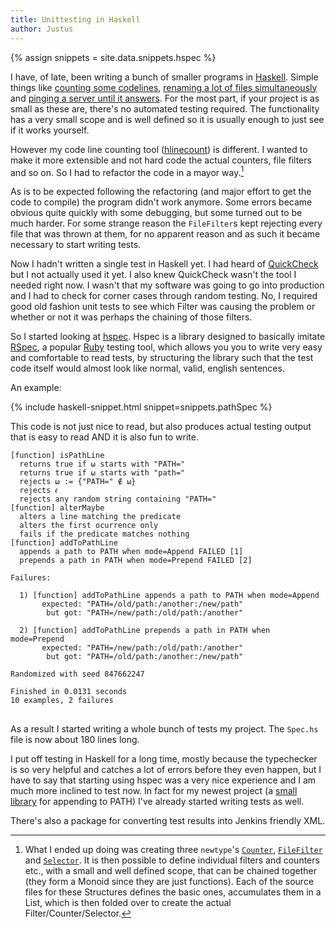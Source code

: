 ```yaml
---
title: Unittesting in Haskell
author: Justus
---
```


{% assign snippets = site.data.snippets.hspec %}

I have, of late, been writing a bunch of smaller programs in [Haskell](https://haskell.org). Simple things like [counting some codelines][hlinecount], [renaming a lot of files simultaneously](https://github.com/JustusAdam/hrename) and [pinging a server until it answers](https://github.com/JustusAdam/hpingserver).
For the most part, if your project is as small as these are, there's no automated testing required. The functionality has a very small scope and is well defined so it is usually enough to just see if it works yourself.

[hlinecount]: https://github.com/JustusAdam/hlinecount

However my code line counting tool ([hlinecount]) is different. I wanted to make it more extensible and not hard code the actual counters, file filters and so on. So I had to refactor the code in a mayor way.[^hlcrefac]

[^hlcrefac]:
    What I ended up doing was creating three `newtype`'s [`Counter`](https://github.com/JustusAdam/hlinecount/blob/master/src/LineCount/Counter.hs), [`FileFilter`](https://github.com/JustusAdam/hlinecount/blob/master/src/LineCount/Filter.hs) and [`Selector`](https://github.com/JustusAdam/hlinecount/blob/master/src/LineCount/Select.hs). It is then possible to define individual filters and counters etc., with a small and well defined scope, that can be chained together (they form a Monoid since they are just functions).
    Each of the source files for these Structures defines the basic ones, accumulates them in a List, which is then folded over to create the actual Filter/Counter/Selector.

As is to be expected following the refactoring (and major effort to get the code to compile) the program didn't work anymore. Some errors became obvious quite quickly with some debugging, but some turned out to be much harder. For some strange reason the `FileFilter`s kept rejecting every file that was thrown at them, for no apparent reason and as such it became necessary to start writing tests.

Now I hadn't written a single test in Haskell yet. I had heard of [QuickCheck](https://hackage.haskell.org/package/QuickCheck) but I not actually used it yet. I also knew QuickCheck wasn't the tool I needed right now. I wasn't that my software was going to go into production and I had to check for corner cases through random testing. No, I required good old fashion unit tests to see which Filter was causing the problem or whether or not it was perhaps the chaining of those filters.

So I started looking at [hspec](https://hackage.haskell.org/package/hspec). Hspec is a library designed to basically imitate [RSpec](http://rspec.info), a popular [Ruby](https://ruby-lang.org) testing tool, which allows you you to write very easy and comfortable to read tests, by structuring the library such that the test code itself would almost look like normal, valid, english sentences.

An example:

{% include haskell-snippet.html snippet=snippets.pathSpec %}

This code is not just nice to read, but also produces actual testing output that is easy to read AND it is also fun to write.

<pre>
<code>[function] isPathLine
<span class="green">  returns true if ⍵ starts with "PATH="</span>
<span class="green">  returns true if ⍵ starts with "path="</span>
<span class="green">  rejects ⍵ := {"PATH=" ∉ ⍵}</span>
<span class="green">  rejects 𝜖</span>
<span class="green">  rejects any random string containing "PATH="</span>
[function] alterMaybe
<span class="green">  alters a line matching the predicate</span>
<span class="green">  alters the first ocurrence only</span>
<span class="green">  fails if the predicate matches nothing</span>
[function] addToPathLine
<span class="red">  appends a path to PATH when mode=Append FAILED [1]</span>
<span class="red">  prepends a path in PATH when mode=Prepend FAILED [2]</span>

Failures:

  1) [function] addToPathLine appends a path to PATH when mode=Append
<span class="red">       expected: "PATH=/old/path:/another:/new/path"</span>
<span class="red">        but got: "PATH=/new/path:/old/path:/another"</span>

  2) [function] addToPathLine prepends a path in PATH when mode=Prepend
<span class="red">       expected: "PATH=/new/path:/old/path:/another"</span>
<span class="red">        but got: "PATH=/old/path:/another:/new/path"</span>

Randomized with seed 847662247

Finished in 0.0131 seconds
<span class="red">10 examples, 2 failures</span>
</code>
</pre>

As a result I started writing a whole bunch of tests my project. The `Spec.hs` file is now about 180 lines long.

I put off testing in Haskell for a long time, mostly because the typechecker is so very helpful and catches a lot of errors before they even happen, but I have to say that starting using hspec was a very nice experience and I am much more inclined to test now. In fact for my newest project (a [small library](https://github.com/JustusAdam/add-to-path) for appending to PATH) I've already started writing tests as well.

There's also a package for converting test results into Jenkins friendly XML.
